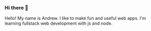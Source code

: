 ### Hi there 👋

Hello! 
My name is Andrew. I like to make fun and useful web apps. I'm learning fullstack web development with js and node. 
